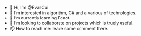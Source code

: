 - 👋 Hi, I’m @EvanCui
- 👀 I’m interested in algorithm, C# and a various of technologies.
- 🌱 I’m currently learning React.
- 💞️ I’m looking to collaborate on projects which is truely useful.
- 📫 How to reach me: leave some comment there.

<!---
EvanCui/EvanCui is a ✨ special ✨ repository because its `README.md` (this file) appears on your GitHub profile.
You can click the Preview link to take a look at your changes.
--->
